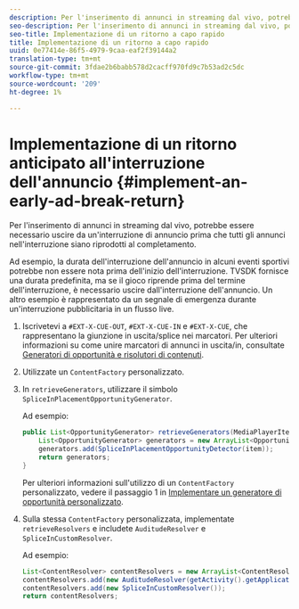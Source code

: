 ```yaml
---
description: Per l'inserimento di annunci in streaming dal vivo, potrebbe essere necessario uscire da un'interruzione di annuncio prima che tutti gli annunci nell'interruzione siano riprodotti al completamento.
seo-description: Per l'inserimento di annunci in streaming dal vivo, potrebbe essere necessario uscire da un'interruzione di annuncio prima che tutti gli annunci nell'interruzione siano riprodotti al completamento.
seo-title: Implementazione di un ritorno a capo rapido
title: Implementazione di un ritorno a capo rapido
uuid: 0e77414e-86f5-4979-9caa-eaf2f39144a2
translation-type: tm+mt
source-git-commit: 3fdae2b6babb578d2cacff970fd9c7b53ad2c5dc
workflow-type: tm+mt
source-wordcount: '209'
ht-degree: 1%

---
```



# Implementazione di un ritorno anticipato all&#39;interruzione dell&#39;annuncio {#implement-an-early-ad-break-return}

Per l&#39;inserimento di annunci in streaming dal vivo, potrebbe essere necessario uscire da un&#39;interruzione di annuncio prima che tutti gli annunci nell&#39;interruzione siano riprodotti al completamento.

Ad esempio, la durata dell&#39;interruzione dell&#39;annuncio in alcuni eventi sportivi potrebbe non essere nota prima dell&#39;inizio dell&#39;interruzione. TVSDK fornisce una durata predefinita, ma se il gioco riprende prima del termine dell&#39;interruzione, è necessario uscire dall&#39;interruzione dell&#39;annuncio. Un altro esempio è rappresentato da un segnale di emergenza durante un&#39;interruzione pubblicitaria in un flusso live.

1. Iscrivetevi a `#EXT-X-CUE-OUT`, `#EXT-X-CUE-IN` e `#EXT-X-CUE`, che rappresentano la giunzione in uscita/splice nei marcatori.
Per ulteriori informazioni su come unire marcatori di annunci in uscita/in, consultate [Generatori di opportunità e risolutori di contenuti](../../ad-insertion/content-resolver/android-3x-content-resolver.md).
1. Utilizzate un `ContentFactory` personalizzato.
1. In `retrieveGenerators`, utilizzare il simbolo `SpliceInPlacementOpportunityGenerator`.

   Ad esempio:

   ```java
   public List<OpportunityGenerator> retrieveGenerators(MediaPlayerItem item) { 
       List<OpportunityGenerator> generators = new ArrayList<OpportunityGenerator>(); 
       generators.add(SpliceInPlacementOpportunityDetector(item)); 
       return generators; 
   }
   ```

   Per ulteriori informazioni sull&#39;utilizzo di un `ContentFactory` personalizzato, vedere il passaggio 1 in [Implementare un generatore di opportunità personalizzato](../../ad-insertion/content-resolver/android-3x-opp-detector-impl-android.md).

1. Sulla stessa `ContentFactory` personalizzata, implementate `retrieveResolvers` e includete `AuditudeResolver` e `SpliceInCustomResolver`.

   Ad esempio:

   ```java
   List<ContentResolver> contentResolvers = new ArrayList<ContentResolver>(); 
   contentResolvers.add(new AuditudeResolver(getActivity().getApplicationContext())); 
   contentResolvers.add(new SpliceInCustomResolver()); 
   return contentResolvers;
   ```

